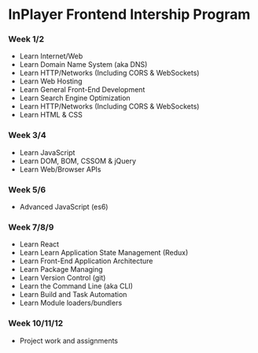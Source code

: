 # InPlayer Frontend Intership Program

### Week 1/2
- Learn Internet/Web
- Learn Domain Name System (aka DNS)
- Learn HTTP/Networks (Including CORS & WebSockets)
- Learn Web Hosting
- Learn General Front-End Development
- Learn Search Engine Optimization
- Learn HTTP/Networks (Including CORS & WebSockets)
- Learn HTML & CSS

### Week 3/4
- Learn JavaScript
- Learn DOM, BOM, CSSOM & jQuery
- Learn Web/Browser APIs

### Week 5/6
- Advanced JavaScript (es6)

### Week 7/8/9
- Learn React
- Learn Learn Application State Management (Redux)
- Learn Front-End Application Architecture
- Learn Package Managing
- Learn Version Control (git)
- Learn the Command Line (aka CLI)
- Learn Build and Task Automation
- Learn Module loaders/bundlers

### Week 10/11/12
- Project work and assignments
